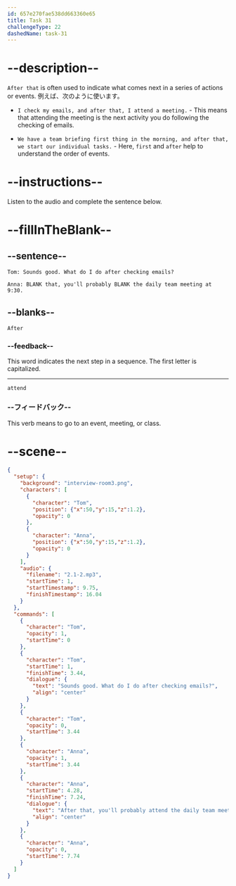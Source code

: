 ```yaml
---
id: 657e270fae538dd663360e65
title: Task 31
challengeType: 22
dashedName: task-31
---
```


<!-- (audio) Tom: Sounds good. What do I do after checking emails?
Anna: After that, you'll probably attend the daily team meeting at 9:30. -->

# --description--

`After that` is often used to indicate what comes next in a series of actions or events. 例えば、次のように使います。

- `I check my emails, and after that, I attend a meeting.` - This means that attending the meeting is the next activity you do following the checking of emails.

- `We have a team briefing first thing in the morning, and after that, we start our individual tasks.` - Here, `first` and `after` help to understand the order of events.

# --instructions--

Listen to the audio and complete the sentence below.

# --fillInTheBlank--

## --sentence--

`Tom: Sounds good. What do I do after checking emails?`

`Anna: BLANK that, you'll probably BLANK the daily team meeting at 9:30.`

## --blanks--

`After`

### --feedback--

This word indicates the next step in a sequence. The first letter is capitalized.

---

`attend`

### --フィードバック--

This verb means to go to an event, meeting, or class.

# --scene--

```json
{
  "setup": {
    "background": "interview-room3.png",
    "characters": [
      {
        "character": "Tom",
        "position": {"x":50,"y":15,"z":1.2},
        "opacity": 0
      },
      {
        "character": "Anna",
        "position": {"x":50,"y":15,"z":1.2},
        "opacity": 0
      }      
    ],
    "audio": {
      "filename": "2.1-2.mp3",
      "startTime": 1,
      "startTimestamp": 9.75,
      "finishTimestamp": 16.04
    }
  },
  "commands": [
    {
      "character": "Tom",
      "opacity": 1,
      "startTime": 0
    },
    {
      "character": "Tom",
      "startTime": 1,
      "finishTime": 3.44,
      "dialogue": {
        "text": "Sounds good. What do I do after checking emails?",
        "align": "center"
      }
    },
    {
      "character": "Tom",
      "opacity": 0,
      "startTime": 3.44
    },
    {
      "character": "Anna",
      "opacity": 1,
      "startTime": 3.44
    },
    {
      "character": "Anna",
      "startTime": 4.28,
      "finishTime": 7.24,
      "dialogue": {
        "text": "After that, you'll probably attend the daily team meeting at 9:30.",
        "align": "center"
      }
    },
    {
      "character": "Anna",
      "opacity": 0,
      "startTime": 7.74
    }
  ]
}
```
